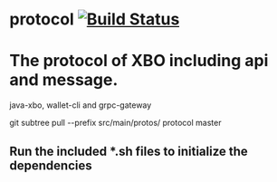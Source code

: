# protocol [![Build Status](https://travis-ci.org/xboprotocol/protocol.svg?branch=master)](https://travis-ci.org/xboprotocol/protocol)


# The protocol of XBO including api and message.

java-xbo, wallet-cli and grpc-gateway

git subtree pull --prefix src/main/protos/ protocol master

## Run the included *.sh files to initialize the dependencies

